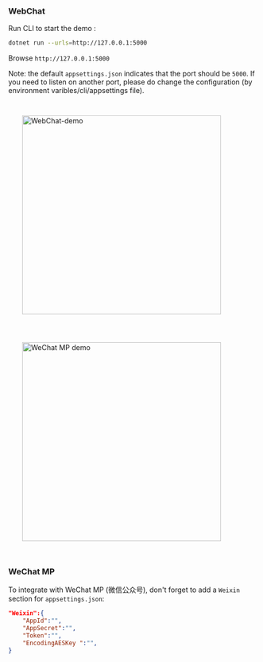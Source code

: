 ﻿
### WebChat

Run CLI to start the demo :

```bash
dotnet run --urls=http://127.0.0.1:5000
```

Browse `http://127.0.0.1:5000`

Note: the default `appsettings.json` indicates that the port should be `5000`. If you need to listen on another port, please do change the configuration (by environment varibles/cli/appsettings file). 

<div>
<div style="height:400px">
<img style="float: left; height: 400px; padding: 2em;" alt="WebChat-demo" src="https://github.com/newbienewbie/InDirectLine/blob/master/Itminus.InDirectLine.Samples/Itminus.InDirectLine.IntegrationBotSample/webchat-demo.png?raw=true" />

<img style="float: left; height: 400px; padding: 2em" alt="WeChat MP demo" src="https://github.com/newbienewbie/InDirectLine/blob/master/Itminus.InDirectLine.Samples/Itminus.InDirectLine.IntegrationBotSample/Wechat-demo.png?raw=true" />
</div>
<div style="clear: both;"></div>
<div>

### WeChat MP

To integrate with WeChat MP (微信公众号), don't forget to add a `Weixin` section for `appsettings.json`:

```json
"Weixin":{
	"AppId":"",
	"AppSecret":"",
	"Token":"",
	"EncodingAESKey ":"",
}
```